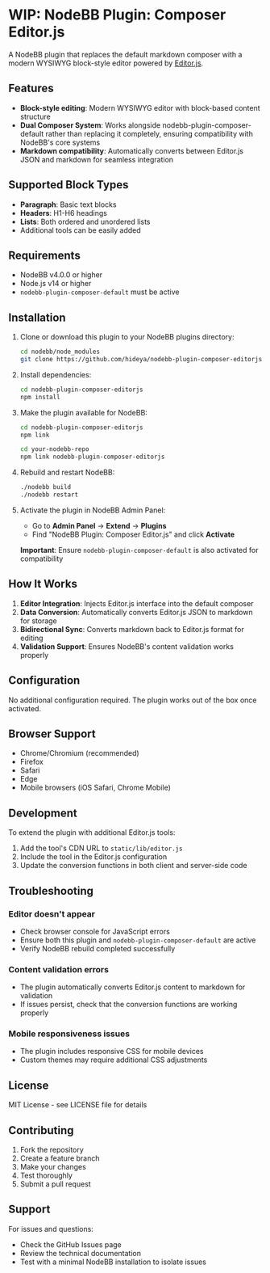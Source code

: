 # WIP: NodeBB Plugin: Composer Editor.js

A NodeBB plugin that replaces the default markdown composer with a modern WYSIWYG block-style editor powered by [Editor.js](https://editorjs.io/).

## Features

- **Block-style editing**: Modern WYSIWYG editor with block-based content structure
- **Dual Composer System**: Works alongside nodebb-plugin-composer-default rather than replacing it completely,
   ensuring compatibility with NodeBB's core systems
- **Markdown compatibility**: Automatically converts between Editor.js JSON and markdown for seamless integration

## Supported Block Types

- **Paragraph**: Basic text blocks
- **Headers**: H1-H6 headings
- **Lists**: Both ordered and unordered lists
- Additional tools can be easily added

## Requirements

- NodeBB v4.0.0 or higher
- Node.js v14 or higher
- `nodebb-plugin-composer-default` must be active

## Installation

1. Clone or download this plugin to your NodeBB plugins directory:
   ```bash
   cd nodebb/node_modules
   git clone https://github.com/hideya/nodebb-plugin-composer-editorjs.git
   ```

2. Install dependencies:
   ```bash
   cd nodebb-plugin-composer-editorjs
   npm install
   ```

3. Make the plugin available for NodeBB:
   ```bash
   cd nodebb-plugin-composer-editorjs
   npm link
   
   cd your-nodebb-repo
   npm link nodebb-plugin-composer-editorjs
   ```
4. Rebuild and restart NodeBB:
   ```bash
   ./nodebb build
   ./nodebb restart
   ```

5. Activate the plugin in NodeBB Admin Panel:
   - Go to **Admin Panel** → **Extend** → **Plugins**
   - Find "NodeBB Plugin: Composer Editor.js" and click **Activate**

   **Important**: Ensure `nodebb-plugin-composer-default` is also activated for compatibility

## How It Works

1. **Editor Integration**: Injects Editor.js interface into the default composer
2. **Data Conversion**: Automatically converts Editor.js JSON to markdown for storage
3. **Bidirectional Sync**: Converts markdown back to Editor.js format for editing
4. **Validation Support**: Ensures NodeBB's content validation works properly

## Configuration

No additional configuration required. The plugin works out of the box once activated.

## Browser Support

- Chrome/Chromium (recommended)
- Firefox
- Safari
- Edge
- Mobile browsers (iOS Safari, Chrome Mobile)

## Development

To extend the plugin with additional Editor.js tools:

1. Add the tool's CDN URL to `static/lib/editor.js`
2. Include the tool in the Editor.js configuration
3. Update the conversion functions in both client and server-side code

## Troubleshooting

### Editor doesn't appear
- Check browser console for JavaScript errors
- Ensure both this plugin and `nodebb-plugin-composer-default` are active
- Verify NodeBB rebuild completed successfully

### Content validation errors
- The plugin automatically converts Editor.js content to markdown for validation
- If issues persist, check that the conversion functions are working properly

### Mobile responsiveness issues
- The plugin includes responsive CSS for mobile devices
- Custom themes may require additional CSS adjustments

## License

MIT License - see LICENSE file for details

## Contributing

1. Fork the repository
2. Create a feature branch
3. Make your changes
4. Test thoroughly
5. Submit a pull request

## Support

For issues and questions:
- Check the GitHub Issues page
- Review the technical documentation
- Test with a minimal NodeBB installation to isolate issues
